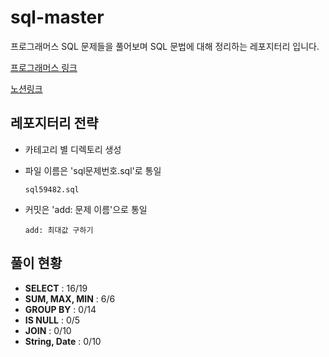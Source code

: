 # sql-master
프로그래머스 SQL 문제들을 풀어보며 SQL 문법에 대해 정리하는 레포지터리 입니다.

[프로그래머스 링크](https://school.programmers.co.kr/learn/challenges?tab=sql_practice_kit)

[노션링크](https://lying-avenue-2bf.notion.site/SQL-7a96e896b072464bb2bc4e3542ee9f97)

## 레포지터리 전략
* 카테고리 별 디렉토리 생성
* 파일 이름은 'sql문제번호.sql'로 통일
  ```
  sql59482.sql
  ```

* 커밋은 'add: 문제 이름'으로 통일
  ```
  add: 최대값 구하기
  ```

## 풀이 현황
* **SELECT** : 16/19
* **SUM, MAX, MIN** : 6/6
* **GROUP BY** : 0/14
* **IS NULL** : 0/5
* **JOIN** : 0/10
* **String, Date** : 0/10
